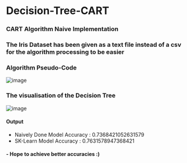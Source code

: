 # Decision-Tree-CART

### CART Algorithm Naive Implementation

### The Iris Dataset has been given as a text file instead of a csv for the algorithm processing to be easier

### Algorithm Pseudo-Code

![image](https://user-images.githubusercontent.com/60535124/141649173-459d5110-86e7-486d-b22d-1aa52a044c31.png)

### The visualisation of the Decision Tree

![image](https://user-images.githubusercontent.com/60535124/141649191-d8b5aaee-0d4b-465d-8198-4d512de4ace3.png)

#### Output
- Naively Done Model Accuracy : 0.7368421052631579
- SK-Learn Model Accuracy : 0.7631578947368421

#### - Hope to achieve better accuracies :)
